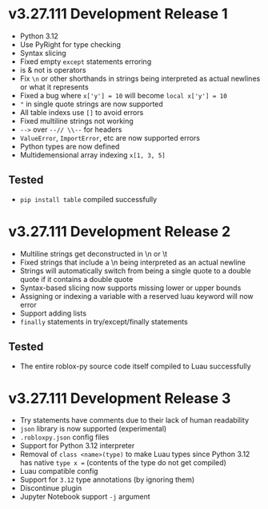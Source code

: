 # v3.27.111 Development Release 1
- Python 3.12
- Use PyRight for type checking
- Syntax slicing
- Fixed empty `except` statements erroring
- is & not is operators
- Fix `\n` or other shorthands in strings being interpreted as actual newlines or what it represents
- Fixed a bug where `x['y'] = 10` will become `local x['y'] = 10`
- `"` in single quote strings are now supported
- All table indexs use `[]` to avoid errors
- Fixed multiline strings not working
- `-->` over `--// \\--` for headers
- `ValueError`, `ImportError`, etc are now supported errors
- Python types are now defined
- Multidemensional array indexing `x[1, 3, 5]`
## Tested
- `pip install table` compiled successfully

# v3.27.111 Development Release 2
- Multiline strings get deconstructed in \n or \t
- Fixed strings that include a \n being interpreted as an actual newline
- Strings will automatically switch from being a single quote to a double quote if it contains a double quote
- Syntax-based slicing now supports missing lower or upper bounds
- Assigning or indexing a variable with a reserved luau keyword will now error
- Support adding lists
- `finally` statements in try/except/finally statements
## Tested
- The entire roblox-py source code itself compiled to Luau successfully

# v3.27.111 Development Release 3
- Try statements have comments due to their lack of human readability
- `json` library is now supported (experimental)
- `.robloxpy.json` config files
- Support for Python 3.12 interpreter
- Removal of `class <name>(type)` to make Luau types since Python 3.12 has native `type x =` (contents of the type do not get compiled)
- Luau compatible config
- Support for `3.12` type annotations (by ignoring them)
- Discontinue plugin
- Jupyter Notebook support `-j` argument